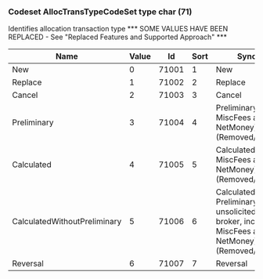 ### Codeset AllocTransTypeCodeSet type char (71)

Identifies allocation transaction type *** SOME VALUES HAVE BEEN REPLACED - See "Replaced Features and Supported Approach" ***

| Name                         | Value | Id    | Sort | Synopsis                                                                                                       |
|------------------------------|-------|-------|------|----------------------------------------------------------------------------------------------------------------|
| New                          | 0     | 71001 | 1    | New                                                                                                            |
| Replace                      | 1     | 71002 | 2    | Replace                                                                                                        |
| Cancel                       | 2     | 71003 | 3    | Cancel                                                                                                         |
| Preliminary                  | 3     | 71004 | 4    | Preliminary (without MiscFees and NetMoney) (Removed/Replaced)                                                 |
| Calculated                   | 4     | 71005 | 5    | Calculated (includes MiscFees and NetMoney) (Removed/Replaced)                                                 |
| CalculatedWithoutPreliminary | 5     | 71006 | 6    | Calculated without Preliminary (sent unsolicited by broker, includes MiscFees and NetMoney) (Removed/Replaced) |
| Reversal                     | 6     | 71007 | 7    | Reversal                                                                                                       |

